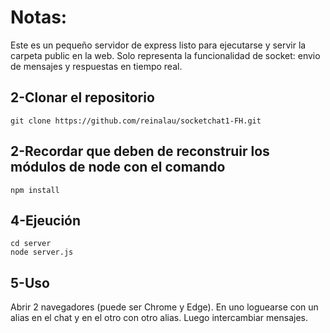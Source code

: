 # Notas:

Este es un pequeño servidor de express listo para ejecutarse y servir la carpeta public en la web.
Solo representa la funcionalidad de socket: envio de mensajes y respuestas en tiempo real.


## 2-Clonar el repositorio ##

```
git clone https://github.com/reinalau/socketchat1-FH.git
```



## 2-Recordar que deben de reconstruir los módulos de node con el comando ##


```
npm install
```

## 4-Ejeución ##
```
cd server
node server.js
```

## 5-Uso ##

Abrir 2 navegadores (puede ser Chrome y Edge). En uno loguearse con un alias en el chat y en el otro con otro alias. Luego intercambiar mensajes.

